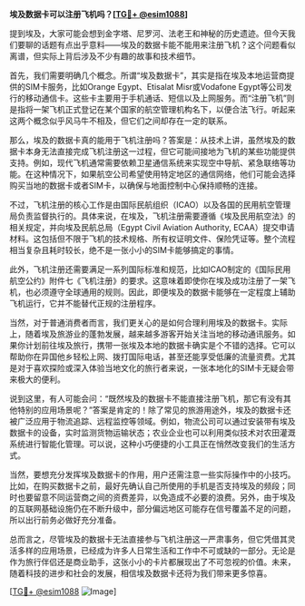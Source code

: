 **埃及数据卡可以注册飞机吗？[[TG💪+ @esim1088](https://t.me/s/esim1088)]**

提到埃及，大家可能会想到金字塔、尼罗河、法老王和神秘的历史遗迹。但今天我们要聊的话题有点出乎意料——埃及的数据卡能不能用来注册飞机？这个问题看似离谱，但实际上背后涉及不少有趣的故事和技术细节。

首先，我们需要明确几个概念。所谓“埃及数据卡”，其实是指在埃及本地运营商提供的SIM卡服务，比如Orange Egypt、Etisalat Misr或Vodafone Egypt等公司发行的移动通信卡。这些卡主要用于手机通话、短信以及上网服务。而“注册飞机”则是指将一架飞机正式登记在某个国家的航空管理机构名下，以便合法飞行。听起来这两个概念似乎风马牛不相及，但它们之间却存在一定的联系。

那么，埃及的数据卡真的能用于飞机注册吗？答案是：从技术上讲，虽然埃及的数据卡本身无法直接完成飞机注册这一过程，但它可能间接地为飞机的某些功能提供支持。例如，现代飞机通常需要依赖卫星通信系统来实现空中导航、紧急联络等功能。在这种情况下，如果航空公司希望使用特定地区的通信网络，他们可能会选择购买当地的数据卡或者SIM卡，以确保与地面控制中心保持顺畅的连接。

不过，飞机注册的核心工作是由国际民航组织（ICAO）以及各国的民用航空管理局负责监督执行的。具体来说，在埃及，飞机注册需要遵循《埃及民用航空法》的相关规定，并向埃及民航总局（Egypt Civil Aviation Authority, ECAA）提交申请材料。这包括但不限于飞机的技术规格、所有权证明文件、保险凭证等。整个流程相当复杂且耗时较长，绝不是一张小小的SIM卡能够搞定的事情。

此外，飞机注册还需要满足一系列国际标准和规范，比如ICAO制定的《国际民用航空公约》附件七《飞机注册》的要求。这意味着即使你在埃及成功注册了一架飞机，也必须遵守全球通用的规则。因此，即便埃及的数据卡能够在一定程度上辅助飞机运行，它并不能替代正规的注册程序。

当然，对于普通消费者而言，我们更关心的是如何合理利用埃及的数据卡。实际上，随着埃及旅游业的蓬勃发展，越来越多游客开始关注当地的移动通讯服务。如果你计划前往埃及旅行，携带一张埃及本地的数据卡确实是个不错的选择。它可以帮助你在异国他乡轻松上网、拨打国际电话，甚至还能享受低廉的流量资费。尤其是对于喜欢探险或深入体验当地文化的旅行者来说，一张本地化的SIM卡无疑会带来极大的便利。

说到这里，有人可能会问：“既然埃及的数据卡不能直接注册飞机，那它有没有其他特别的应用场景呢？”答案是肯定的！除了常见的旅游用途外，埃及的数据卡还被广泛应用于物流追踪、远程监控等领域。例如，物流公司可以通过安装带有埃及数据卡的设备，实时监测货物运输状态；农业企业也可以利用类似技术对农田灌溉系统进行智能化管理。可以说，这种小巧便捷的小工具正在悄然改变我们的生活方式。

当然，要想充分发挥埃及数据卡的作用，用户还需注意一些实际操作中的小技巧。比如，在购买数据卡之前，最好先确认自己所使用的手机是否支持埃及的频段；同时也要留意不同运营商之间的资费差异，以免造成不必要的浪费。另外，由于埃及的互联网基础设施仍在不断升级中，部分偏远地区可能存在信号覆盖不足的问题，所以出行前务必做好充分准备。

总而言之，尽管埃及的数据卡无法直接参与飞机注册这一严肃事务，但它凭借其灵活多样的应用场景，已经成为许多人日常生活和工作中不可或缺的一部分。无论是作为旅行伴侣还是商业助手，这张小小的卡片都展现出了不可忽视的价值。未来，随着科技的进步和社会的发展，相信埃及数据卡还将为我们带来更多惊喜。

[[TG💪+ @esim1088](https://t.me/s/esim1088) ![Image](https://i.postimg.cc/4NQfJmqS/Snipaste-2025-05-13-00-14-12.png)]